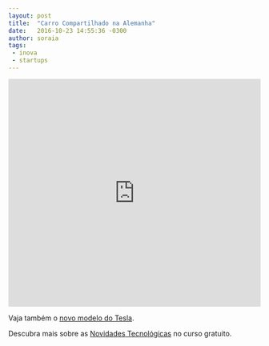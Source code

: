 ```yaml
---
layout: post
title:  "Carro Compartilhado na Alemanha"
date:   2016-10-23 14:55:36 -0300
author: soraia
tags: 
 - inova
 - startups
---
```


<iframe 
  width="100%" 
  height="455" 
  src="http://www.youtube.com/embed/7YtHjTF0_18?&autoplay=1&autohide=1&modestbranding=0&showinfo=0&ap=%2526fmt%3D22" 
  frameborder="0" 
  allowfullscreen>
</iframe>

Vaja também o [novo modelo do Tesla](novo-tesla-x).

Descubra mais sobre as [Novidades Tecnológicas](http://inovadores.coursify.me/courses/novidades-tecnologicas-automacao-robotica-impressao-3d-e-inteligencia-artificial) no curso gratuito.